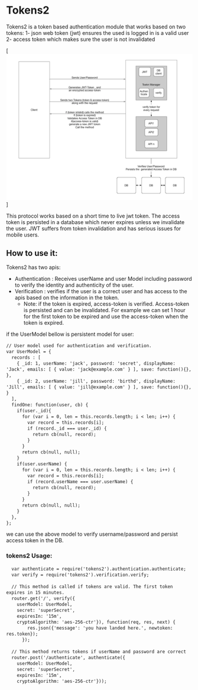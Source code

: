 # Tokens2
Tokens2 is a token based authentication module that works based on two tokens:
    1- json web token (jwt) ensures the used is logged in is a valid user
    2- access token which makes sure the user is not invalidated

[![Protocol Logo](https://github.com/bhajian/tokens/blob/master/protocol.png)]



This protocol works based on a short time to live jwt token.
The access token is persisted in a database which never expires unless we invalidate the user.
JWT suffers from token invalidation and has serious issues for mobile users.

## How to use it:
Tokens2 has two apis:
  - Authentication : Receives userName and user Model including password to verify the identity and authenticity of the user.
  - Verification : verifies if the user is a correct user and has access to the apis based on the information in the token.
    * Note: if the token is expired, access-token is verified. Access-token is persisted and can be invalidated.
    For example we can set 1 hour for the first token to be expired and use the access-token when the token is expired.


if the UserModel bellow is persistent model for user:

```
// User model used for authentication and verification.
var UserModel = {
  records : [
    { _id: 1, userName: 'jack', password: 'secret', displayName: 'Jack', emails: [ { value: 'jack@example.com' } ], save: function(){}, },
    { _id: 2, userName: 'jill', password: 'birthd', displayName: 'Jill', emails: [ { value: 'jill@example.com' } ], save: function(){}, }
  ],
  findOne: function(user, cb) {
    if(user._id){
      for (var i = 0, len = this.records.length; i < len; i++) {
        var record = this.records[i];
        if (record._id === user._id) {
          return cb(null, record);
        }
      }
      return cb(null, null);
    }
    if(user.userName) {
      for (var i = 0, len = this.records.length; i < len; i++) {
        var record = this.records[i];
        if (record.userName === user.userName) {
          return cb(null, record);
        }
      }
      return cb(null, null);
    }
  },
};
```

we can use the above model to verify username/password and persist access token in the DB.

### tokens2 Usage:

```
  var authenticate = require('tokens2').authentication.authenticate;
  var verify = require('tokens2').verification.verify;

  // This method is called if tokens are valid. The first token expires in 15 minutes.
  router.get('/', verify({
    userModel: UserModel,
    secret: 'superSecret',
    expiresIn: '15m',
    cryptoAlgorithm: 'aes-256-ctr'}), function(req, res, next) {
        res.json({'message': 'you have landed here.', newtoken: res.token});
      });

  // This method returns tokens if userName and password are correct
  router.post('/authenticate', authenticate({
    userModel: UserModel,
    secret: 'superSecret',
    expiresIn: '15m',
    cryptoAlgorithm: 'aes-256-ctr'}));
```

[npm-image]: https://github.com/bhajian/tokens/blob/master/protocol.png
